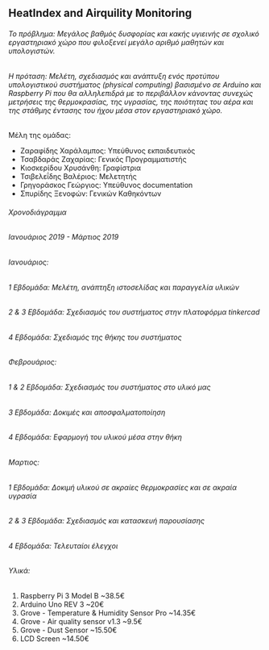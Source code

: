 ## HeatIndex and Airquility Monitoring

###### Το πρόβλημα: Mεγάλος βαθμός δυσφορίας και κακής υγιεινής σε σχολικό εργαστηριακό χώρο που φιλοξενεί μεγάλο αριθμό μαθητών και υπολογιστών.

###### Η πρόταση: Μελέτη, σχεδιασμός και ανάπτυξη ενός προτύπου υπολογιστικού συστήματος (physical computing) βασισμένο σε Arduino και Raspberry Pi που θα αλληλεπιδρά με το περιβάλλον κάνοντας συνεχώς μετρήσεις της θερμοκρασίας, της υγρασίας, της ποιότητας του αέρα και της στάθμης έντασης του ήχου μέσα στον εργαστηριακό χώρο.

Μέλη της ομάδας:
- Ζαραφίδης Χαράλαμπος: Υπεύθυνος εκπαιδευτικός
- Τσαβδαράς Ζαχαρίας: Γενικός Προγραμματιστής
- Κιοσκερίδου Χρυσάνθη: Γραφίστρια
- Τσιβελεΐδης Βαλέριος: Μελετητής
- Γρηγοράσκος Γεώργιος: Υπεύθυνος documentation
- Σπυρίδης Ξενοφών: Γενικών Καθηκόντων

###### Χρονοδιάγραμμα
###### Ιανουάριος 2019 - Μάρτιος 2019

###### Ιανουάριος: 
###### 1 Εβδομάδα: Μελέτη, ανάπτηξη ιστοσελίδας και παραγγελία υλικών
###### 2 & 3 Εβδομάδα: Σχεδιασμός του συστήματος στην πλατοφόρμα tinkercad
###### 4 Εβδομάδα: Σχεδιαμός της θήκης του συστήματος

###### Φεβρουάριος:
###### 1 & 2 Εβδομάδα: Σχεδιασμός του συστήματος στο υλικό μας
###### 3 Εβδομάδα: Δοκιμές και αποσφαλματοποίηση
###### 4 Εβδομάδα: Εφαρμογή του υλικού μέσα στην θήκη

###### Μαρτιος:
###### 1 Εβδομάδα: Δοκιμή υλικού σε ακραίες θερμοκρασίες και σε ακραία υγρασία
###### 2 & 3 Εβδομάδα: Σχεδιασμός και κατασκευή παρουσίασης
###### 4 Εβδομάδα: Τελευταίοι έλεγχοι

###### Υλικά:
1. Raspberry Pi 3 Model B ~38.5€
2. Arduino Uno REV 3 ~20€
3. Grove - Temperature & Humidity Sensor Pro ~14.35€
4. Grove - Air quality sensor v1.3 ~9.5€
5. Grove - Dust Sensor ~15.50€
6. LCD Screen ~14.50€
